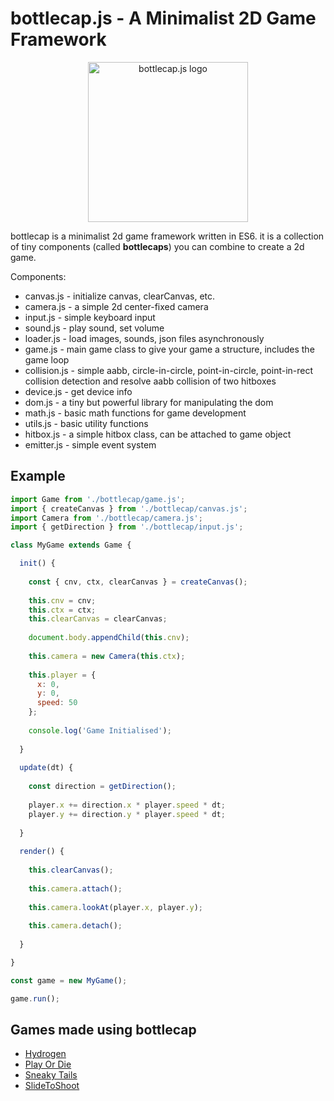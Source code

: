 # bottlecap.js - A Minimalist 2D Game Framework

<p align="center"><img src="https://bottlecap.js.org/logo.png" width="256px" alt="bottlecap.js logo"></p>

bottlecap is a minimalist 2d game framework written in ES6. it is a collection of tiny components (called **bottlecaps**) you can combine to create a 2d game.

Components:
* canvas.js - initialize canvas, clearCanvas, etc.
* camera.js - a simple 2d center-fixed camera
* input.js - simple keyboard input
* sound.js - play sound, set volume
* loader.js - load images, sounds, json files asynchronously
* game.js - main game class to give your game a structure, includes the game loop
* collision.js - simple aabb, circle-in-circle, point-in-circle, point-in-rect collision detection and resolve aabb collision of two hitboxes
* device.js - get device info
* dom.js - a tiny but powerful library for manipulating the dom
* math.js - basic math functions for game development
* utils.js - basic utility functions
* hitbox.js - a simple hitbox class, can be attached to game object
* emitter.js - simple event system

## Example

```javascript
import Game from './bottlecap/game.js';
import { createCanvas } from './bottlecap/canvas.js';
import Camera from './bottlecap/camera.js';
import { getDirection } from './bottlecap/input.js';

class MyGame extends Game {

  init() {
    
    const { cnv, ctx, clearCanvas } = createCanvas();
    
    this.cnv = cnv;
    this.ctx = ctx;
    this.clearCanvas = clearCanvas;
    
    document.body.appendChild(this.cnv);
    
    this.camera = new Camera(this.ctx);
    
    this.player = {
      x: 0,
      y: 0,
      speed: 50
    };
    
    console.log('Game Initialised');
  
  }
  
  update(dt) {
    
    const direction = getDirection();
    
    player.x += direction.x * player.speed * dt;
    player.y += direction.y * player.speed * dt;
    
  }
  
  render() {
  
    this.clearCanvas();
    
    this.camera.attach();
    
    this.camera.lookAt(player.x, player.y);
    
    this.camera.detach();
  
  }

}

const game = new MyGame();

game.run();
```

## Games made using bottlecap
* [Hydrogen](https://hypervoid.itch.io/hydrogen)
* [Play Or Die](https://hypervoid.itch.io/play-or-die)
* [Sneaky Tails](https://hypervoid.itch.io/sneaky-tails)
* [SlideToShoot](https://hypervoid.itch.io/slide-to-shoot)
